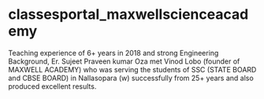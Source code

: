 # classesportal_maxwellscienceacademy
Teaching experience of 6+ years in 2018 and strong Engineering Background, Er. Sujeet Praveen kumar Oza met Vinod Lobo (founder of MAXWELL ACADEMY) who was serving the students of SSC (STATE BOARD and CBSE BOARD) in Nallasopara (w) successfully from 25+ years and also produced excellent results.
